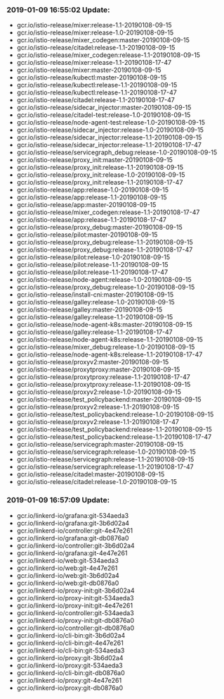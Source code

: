 ### 2019-01-09 16:55:02 Update:

- gcr.io/istio-release/mixer:release-1.1-20190108-09-15
- gcr.io/istio-release/mixer:release-1.0-20190108-09-15
- gcr.io/istio-release/mixer_codegen:master-20190108-09-15
- gcr.io/istio-release/citadel:release-1.1-20190108-09-15
- gcr.io/istio-release/mixer_codegen:release-1.1-20190108-09-15
- gcr.io/istio-release/mixer:release-1.1-20190108-17-47
- gcr.io/istio-release/mixer:master-20190108-09-15
- gcr.io/istio-release/kubectl:master-20190108-09-15
- gcr.io/istio-release/kubectl:release-1.1-20190108-09-15
- gcr.io/istio-release/kubectl:release-1.1-20190108-17-47
- gcr.io/istio-release/citadel:release-1.1-20190108-17-47
- gcr.io/istio-release/sidecar_injector:master-20190108-09-15
- gcr.io/istio-release/citadel-test:release-1.0-20190108-09-15
- gcr.io/istio-release/node-agent-test:release-1.0-20190108-09-15
- gcr.io/istio-release/sidecar_injector:release-1.0-20190108-09-15
- gcr.io/istio-release/sidecar_injector:release-1.1-20190108-09-15
- gcr.io/istio-release/sidecar_injector:release-1.1-20190108-17-47
- gcr.io/istio-release/servicegraph_debug:release-1.0-20190108-09-15
- gcr.io/istio-release/proxy_init:master-20190108-09-15
- gcr.io/istio-release/proxy_init:release-1.1-20190108-09-15
- gcr.io/istio-release/proxy_init:release-1.0-20190108-09-15
- gcr.io/istio-release/proxy_init:release-1.1-20190108-17-47
- gcr.io/istio-release/app:release-1.0-20190108-09-15
- gcr.io/istio-release/app:release-1.1-20190108-09-15
- gcr.io/istio-release/app:master-20190108-09-15
- gcr.io/istio-release/mixer_codegen:release-1.1-20190108-17-47
- gcr.io/istio-release/app:release-1.1-20190108-17-47
- gcr.io/istio-release/proxy_debug:master-20190108-09-15
- gcr.io/istio-release/pilot:master-20190108-09-15
- gcr.io/istio-release/proxy_debug:release-1.1-20190108-09-15
- gcr.io/istio-release/proxy_debug:release-1.1-20190108-17-47
- gcr.io/istio-release/pilot:release-1.0-20190108-09-15
- gcr.io/istio-release/pilot:release-1.1-20190108-09-15
- gcr.io/istio-release/pilot:release-1.1-20190108-17-47
- gcr.io/istio-release/node-agent:release-1.0-20190108-09-15
- gcr.io/istio-release/proxy_debug:release-1.0-20190108-09-15
- gcr.io/istio-release/install-cni:master-20190108-09-15
- gcr.io/istio-release/galley:release-1.0-20190108-09-15
- gcr.io/istio-release/galley:master-20190108-09-15
- gcr.io/istio-release/galley:release-1.1-20190108-09-15
- gcr.io/istio-release/node-agent-k8s:master-20190108-09-15
- gcr.io/istio-release/galley:release-1.1-20190108-17-47
- gcr.io/istio-release/node-agent-k8s:release-1.1-20190108-09-15
- gcr.io/istio-release/mixer_debug:release-1.0-20190108-09-15
- gcr.io/istio-release/node-agent-k8s:release-1.1-20190108-17-47
- gcr.io/istio-release/proxyv2:master-20190108-09-15
- gcr.io/istio-release/proxytproxy:master-20190108-09-15
- gcr.io/istio-release/proxytproxy:release-1.1-20190108-17-47
- gcr.io/istio-release/proxytproxy:release-1.1-20190108-09-15
- gcr.io/istio-release/proxyv2:release-1.0-20190108-09-15
- gcr.io/istio-release/test_policybackend:master-20190108-09-15
- gcr.io/istio-release/proxyv2:release-1.1-20190108-09-15
- gcr.io/istio-release/test_policybackend:release-1.0-20190108-09-15
- gcr.io/istio-release/proxyv2:release-1.1-20190108-17-47
- gcr.io/istio-release/test_policybackend:release-1.1-20190108-09-15
- gcr.io/istio-release/test_policybackend:release-1.1-20190108-17-47
- gcr.io/istio-release/servicegraph:master-20190108-09-15
- gcr.io/istio-release/servicegraph:release-1.0-20190108-09-15
- gcr.io/istio-release/servicegraph:release-1.1-20190108-09-15
- gcr.io/istio-release/servicegraph:release-1.1-20190108-17-47
- gcr.io/istio-release/citadel:master-20190108-09-15
- gcr.io/istio-release/citadel:release-1.0-20190108-09-15
### 2019-01-09 16:57:09 Update:

- gcr.io/linkerd-io/grafana:git-534aeda3
- gcr.io/linkerd-io/grafana:git-3b6d02a4
- gcr.io/linkerd-io/controller:git-4e47e261
- gcr.io/linkerd-io/grafana:git-db0876a0
- gcr.io/linkerd-io/controller:git-3b6d02a4
- gcr.io/linkerd-io/grafana:git-4e47e261
- gcr.io/linkerd-io/web:git-534aeda3
- gcr.io/linkerd-io/web:git-4e47e261
- gcr.io/linkerd-io/web:git-3b6d02a4
- gcr.io/linkerd-io/web:git-db0876a0
- gcr.io/linkerd-io/proxy-init:git-3b6d02a4
- gcr.io/linkerd-io/proxy-init:git-534aeda3
- gcr.io/linkerd-io/proxy-init:git-4e47e261
- gcr.io/linkerd-io/controller:git-534aeda3
- gcr.io/linkerd-io/proxy-init:git-db0876a0
- gcr.io/linkerd-io/controller:git-db0876a0
- gcr.io/linkerd-io/cli-bin:git-3b6d02a4
- gcr.io/linkerd-io/cli-bin:git-4e47e261
- gcr.io/linkerd-io/cli-bin:git-534aeda3
- gcr.io/linkerd-io/proxy:git-3b6d02a4
- gcr.io/linkerd-io/proxy:git-534aeda3
- gcr.io/linkerd-io/cli-bin:git-db0876a0
- gcr.io/linkerd-io/proxy:git-4e47e261
- gcr.io/linkerd-io/proxy:git-db0876a0
